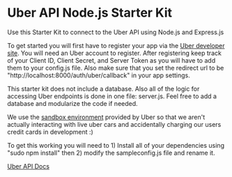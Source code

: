 # Uber API Node.js Starter Kit 

Use this Starter Kit to connect to the Uber API using Node.js and Express.js

To get started you will first have to register your app via the [Uber developer site](https://developer.uber.com/apps/new). You will need an Uber account to register. After registering keep track of your Client ID, Client Secret, and Server Token as you will have to add them to your config.js file. Also make sure that you set the redirect url to be "http://localhost:8000/auth/uber/callback" in your app settings.

This starter kit does not include a database. Also all of the logic for accessing Uber endpoints is done in one file: server.js. Feel free to add a database and modularize the code if needed.

We use the [sandbox environment](https://developer.uber.com/v1/sandbox/) provided by Uber so that we aren't actually interacting with live uber cars and accidentally charging our users credit cards in development :)

To get this working you will need to 1) Install all of your dependencies using "sudo npm install" then 2) modify the sampleconfig.js file and rename it.

[Uber API Docs](https://developer.uber.com/v1/endpoints/)